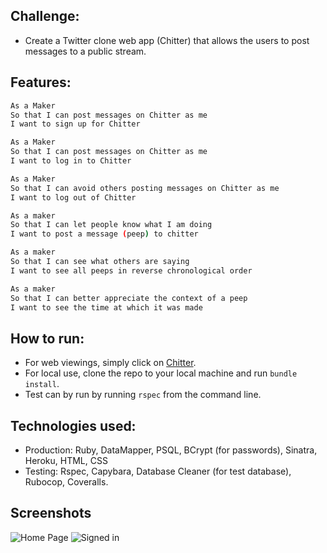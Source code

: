 Challenge:
-------

* Create a Twitter clone web app (Chitter) that allows the users to post messages to a public stream.

Features:
-------

```sh
As a Maker
So that I can post messages on Chitter as me
I want to sign up for Chitter

As a Maker
So that I can post messages on Chitter as me
I want to log in to Chitter

As a Maker
So that I can avoid others posting messages on Chitter as me
I want to log out of Chitter

As a maker
So that I can let people know what I am doing  
I want to post a message (peep) to chitter

As a maker
So that I can see what others are saying  
I want to see all peeps in reverse chronological order

As a maker
So that I can better appreciate the context of a peep
I want to see the time at which it was made
```

How to run:
------
* For web viewings, simply click on [Chitter](https://zhivko-chitter.herokuapp.com/).
* For local use, clone the repo to your local machine and run `bundle install`.
* Test can by run by running `rspec` from the command line.

Technologies used:
-----

* Production: Ruby, DataMapper, PSQL, BCrypt (for passwords), Sinatra, Heroku, HTML, CSS
* Testing: Rspec, Capybara, Database Cleaner (for test database), Rubocop, Coveralls.

Screenshots
----------------------
![Home Page](https://github.com/zsid/chitter-challenge/blob/master/app/public/images/homepage.png)
![Signed in](https://github.com/zsid/chitter-challenge/blob/master/app/public/images/signin.png)
